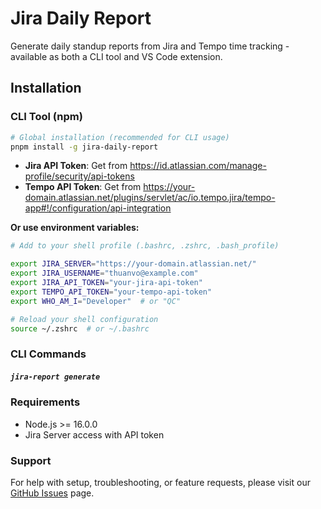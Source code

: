 # Jira Daily Report

Generate daily standup reports from Jira and Tempo time tracking - available as both a CLI tool and VS Code extension.


## Installation

### CLI Tool (npm)

```bash
# Global installation (recommended for CLI usage)
pnpm install -g jira-daily-report
```


- **Jira API Token**: Get from https://id.atlassian.com/manage-profile/security/api-tokens
- **Tempo API Token**: Get from https://your-domain.atlassian.net/plugins/servlet/ac/io.tempo.jira/tempo-app#!/configuration/api-integration

**Or use environment variables:**

```bash
# Add to your shell profile (.bashrc, .zshrc, .bash_profile)

export JIRA_SERVER="https://your-domain.atlassian.net/"
export JIRA_USERNAME="thuanvo@example.com"
export JIRA_API_TOKEN="your-jira-api-token"
export TEMPO_API_TOKEN="your-tempo-api-token"
export WHO_AM_I="Developer"  # or "QC"

# Reload your shell configuration
source ~/.zshrc  # or ~/.bashrc
```

### CLI Commands

##### `jira-report generate`


### Requirements

- Node.js >= 16.0.0
- Jira Server access with API token

### Support

For help with setup, troubleshooting, or feature requests, please visit our [GitHub Issues](https://github.com/voxuanthuan/daily-report/issues) page.

